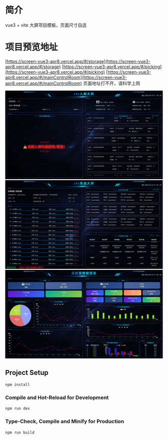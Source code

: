 # 简介
 vue3 + vite 大屏项目模板，页面尺寸自适

# 项目预览地址
[https://screen-vue3-apr8.vercel.app/#/storage](https://screen-vue3-apr8.vercel.app/#/storage)
[https://screen-vue3-apr8.vercel.app/#/picking](https://screen-vue3-apr8.vercel.app/#/picking)
[https://screen-vue3-apr8.vercel.app/#/mainControlRoom](https://screen-vue3-apr8.vercel.app/#/mainControlRoom)
页面地址打不开，请科学上网


![storage](./src/assets/example/storage.png "storage")
![picking](./src/assets/example/picking.png "picking")
![mainControlRoom](./src/assets/example/mainControlRoom.png "mainControlRoom")

## Project Setup

```sh
npm install
```

### Compile and Hot-Reload for Development

```sh
npm run dev
```

### Type-Check, Compile and Minify for Production

```sh
npm run build
```
